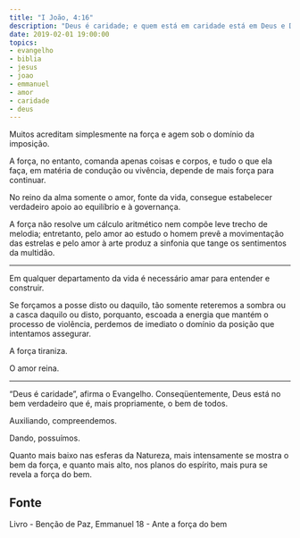 ```yaml
---
title: "I João, 4:16"
description: "Deus é caridade; e quem está em caridade está em Deus e Deus nele"
date: 2019-02-01 19:00:00
topics: 
- evangelho
- biblia
- jesus
- joao
- emmanuel
- amor
- caridade
- deus
---
```


Muitos acreditam simplesmente na força e agem sob o domínio da imposição.  

A força, no entanto, comanda apenas coisas e corpos, e tudo o que ela faça, em
matéria de condução ou vivência, depende de mais força para continuar.  

No reino da alma somente o amor, fonte da vida, consegue estabelecer verdadeiro
apoio ao equilíbrio e à governança.  

A força não resolve um cálculo aritmético nem compõe leve trecho de melodia;
entretanto, pelo amor ao estudo o homem prevê a movimentação das estrelas e pelo
amor à arte produz a sinfonia que tange os sentimentos da multidão. 

***

Em qualquer departamento da vida é necessário amar para entender e construir.  

Se forçamos a posse disto ou daquilo, tão somente reteremos a sombra ou a casca
daquilo ou disto, porquanto, escoada a energia que mantém o processo de
violência, perdemos de imediato o domínio da posição que intentamos assegurar.

A força tiraniza.  

O amor reina. 

***

“Deus é caridade”, afirma o Evangelho. Conseqüentemente, Deus está no bem
verdadeiro que é, mais propriamente, o bem de todos.  

Auxiliando, compreendemos.

Dando, possuímos.  

Quanto mais baixo nas esferas da Natureza, mais intensamente se mostra o bem da
força, e quanto mais alto, nos planos do espírito, mais pura se revela a força
do bem.

## Fonte
Livro - Benção de Paz, Emmanuel
18 - Ante a força do bem

